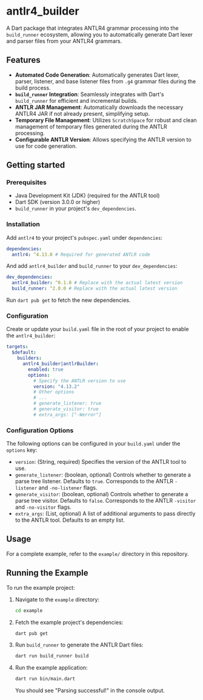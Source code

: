 # antlr4_builder

A Dart package that integrates ANTLR4 grammar processing into the `build_runner` ecosystem, allowing you to automatically generate Dart lexer and parser files from your ANTLR4 grammars.

## Features

*   **Automated Code Generation**: Automatically generates Dart lexer, parser, listener, and base listener files from `.g4` grammar files during the build process.
*   **`build_runner` Integration**: Seamlessly integrates with Dart's `build_runner` for efficient and incremental builds.
*   **ANTLR JAR Management**: Automatically downloads the necessary ANTLR4 JAR if not already present, simplifying setup.
*   **Temporary File Management**: Utilizes `ScratchSpace` for robust and clean management of temporary files generated during the ANTLR processing.
*   **Configurable ANTLR Version**: Allows specifying the ANTLR version to use for code generation.

## Getting started

### Prerequisites

*   Java Development Kit (JDK) (required for the ANTLR tool)
*   Dart SDK (version 3.0.0 or higher)
*   `build_runner` in your project's `dev_dependencies`.

### Installation

Add `antlr4` to your project's `pubspec.yaml` under `dependencies`:

```yaml
dependencies:
  antlr4: ^4.13.0 # Required for generated ANTLR code
```

And add `antlr4_builder` and `build_runner` to your `dev_dependencies`:

```yaml
dev_dependencies:
  antlr4_builder: ^0.1.0 # Replace with the actual latest version
  build_runner: ^2.0.0 # Replace with the actual latest version
```

Run `dart pub get` to fetch the new dependencies.

### Configuration

Create or update your `build.yaml` file in the root of your project to enable the `antlr4_builder`:

```yaml
targets:
  $default:
    builders:
      antlr4_builder|antlrBuilder:
        enabled: true
        options:
          # Specify the ANTLR version to use
          version: "4.13.2" 
          # Other options
          # ...
          # generate_listener: true
          # generate_visitor: true
          # extra_args: ["-Werror"]
```

### Configuration Options

The following options can be configured in your `build.yaml` under the `options` key:

*   `version`: (String, required) Specifies the version of the ANTLR tool to use.
*   `generate_listener`: (boolean, optional) Controls whether to generate a parse tree listener. Defaults to `true`. Corresponds to the ANTLR `-listener` and `-no-listener` flags.
*   `generate_visitor`: (boolean, optional) Controls whether to generate a parse tree visitor. Defaults to `false`. Corresponds to the ANTLR `-visitor` and `-no-visitor` flags.
*   `extra_args`: (List<String>, optional) A list of additional arguments to pass directly to the ANTLR tool. Defaults to an empty list.

## Usage

For a complete example, refer to the `example/` directory in this repository.

## Running the Example

To run the example project:

1.  Navigate to the `example` directory:
    ```bash
    cd example
    ```
2.  Fetch the example project's dependencies:
    ```bash
    dart pub get
    ```
3.  Run `build_runner` to generate the ANTLR Dart files:
    ```bash
    dart run build_runner build
    ```
4.  Run the example application:
    ```bash
    dart run bin/main.dart
    ```
    You should see "Parsing successful!" in the console output.
